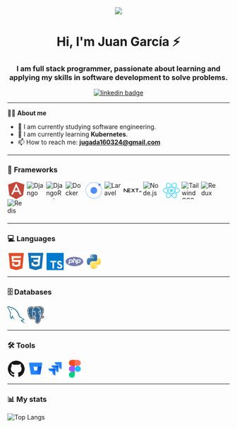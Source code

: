 <div id="presentacion" align="center">
  <img
    src="https://media.giphy.com/media/qgQUggAC3Pfv687qPC/giphy.gif"
    width="200"
  />
  <h1 align="center">Hi, I'm Juan García ⚡</h1>
  <h3 align="center">
    I am full stack programmer, passionate about learning and applying my skills in software development to solve problems.
  </h3>
</div>

<div id="redes" align="center">
  <a
    href="https://www.linkedin.com/in/juan-esteban-garc%C3%ADa-daza-611485209/"
    target="_blank"
  >
    <img
      src="https://img.shields.io/badge/linkedin-%230077B5.svg?style=for-the-badge&logo=linkedin&logoColor=white"
      alt="linkedin badge"
    />
  </a>
</div>

---

👨‍💻 **About me**

- 🔭 I am currently studying software engineering.
- 🌱 I am currently learning **Kubernetes**.
- 📫 How to reach me: **jugada160324@gmail.com**

---

### 🔨 **Frameworks**
<div style="display: flex; align-items: center; flex-wrap: wrap;">
  <img
    src="https://github.com/devicons/devicon/blob/master/icons/angularjs/angularjs-plain.svg"
    title="Angular"
    alt="Angular"
    width="40"
    height="40"
  />&nbsp;
  <img
    src="https://cdn.jsdelivr.net/gh/devicons/devicon@latest/icons/django/django-plain-wordmark.svg"
    title="Django"
    alt="Django"
    width="40"
    height="40"
  />&nbsp;
  <img
    src="https://cdn.jsdelivr.net/gh/devicons/devicon@latest/icons/djangorest/djangorest-original.svg"
    title="DjangoRest"
    alt="DjangoRest"
    width="40"
    height="40"
  />&nbsp;
  <img
    src="https://cdn.jsdelivr.net/gh/devicons/devicon@latest/icons/docker/docker-original.svg"
    title="Docker"
    alt="Docker"
    width="40"
    height="40"
  />&nbsp;
  <img
    src="https://github.com/devicons/devicon/blob/master/icons/ionic/ionic-original.svg"
    title="Ionic"
    alt="Ionic"
    width="40"
    height="40"
  />&nbsp;
  <img
    src="https://cdn.jsdelivr.net/gh/devicons/devicon@latest/icons/laravel/laravel-original.svg"
    title="Laravel"
    alt="Laravel"
    width="40"
    height="40"
  />&nbsp;
  <img
    src="https://github.com/devicons/devicon/blob/master/icons/nextjs/nextjs-original-wordmark.svg"
    title="Next.js"
    alt="Next.js"
    width="40"
    height="40"
  />&nbsp;
  <img
    src="https://cdn.jsdelivr.net/gh/devicons/devicon@latest/icons/nodejs/nodejs-original-wordmark.svg"
    title="Node.js"
    alt="Node.js"
    width="40"
    height="40"
  />&nbsp;
  <img
    src="https://github.com/devicons/devicon/blob/master/icons/react/react-original.svg"
    title="React"
    alt="React"
    width="40"
    height="40"
  />&nbsp;
  <img
    src="https://cdn.jsdelivr.net/gh/devicons/devicon@latest/icons/tailwindcss/tailwindcss-original.svg"
    title="Tailwind CSS"
    alt="Tailwind CSS"
    width="40"
    height="40"
  />&nbsp;
  <img
    src="https://cdn.jsdelivr.net/gh/devicons/devicon/icons/redux/redux-original.svg"
    title="Redux"
    alt="Redux"
    width="40"
    height="40"
  />
  <img
    src="https://cdn.jsdelivr.net/gh/devicons/devicon@latest/icons/redis/redis-plain-wordmark.svg"
    title="Redis"
    alt="Redis"
    width="40"
    height="40"
  />
</div>

---

### 💻 **Languages**
<div style="display: flex; align-items: center;">
  <img
    src="https://github.com/devicons/devicon/blob/master/icons/html5/html5-plain.svg"
    title="HTML5"
    alt="HTML5"
    width="40"
    height="40"
  />&nbsp;
  <img
    src="https://github.com/devicons/devicon/blob/master/icons/css3/css3-plain.svg"
    title="CSS3"
    alt="CSS3"
    width="40"
    height="40"
  />&nbsp;
  <img
    src="https://github.com/devicons/devicon/blob/master/icons/typescript/typescript-plain.svg"
    title="TypeScript"
    alt="TypeScript"
    width="40"
    height="40"
  />&nbsp;
  <img
    src="https://github.com/devicons/devicon/blob/master/icons/php/php-plain.svg"
    title="PHP"
    alt="PHP"
    width="40"
    height="40"
  />&nbsp;
  <img
    src="https://github.com/devicons/devicon/blob/master/icons/python/python-original.svg"
    title="Python"
    alt="Python"
    width="40"
    height="40"
  />
</div>

---

### 🗄️ **Databases**
<div style="display: flex; align-items: center;">
  <img
    src="https://github.com/devicons/devicon/blob/master/icons/mysql/mysql-original.svg"
    title="MySQL"
    alt="MySQL"
    width="40"
    height="40"
  />&nbsp;
  <img
    src="https://github.com/devicons/devicon/blob/master/icons/postgresql/postgresql-original.svg"
    title="PostgreSQL"
    alt="PostgreSQL"
    width="40"
    height="40"
  />
</div>

---

### 🛠️ **Tools**
<div style="display: flex; align-items: center;">
  <img
    src="https://github.com/devicons/devicon/blob/master/icons/github/github-original.svg"
    title="GitHub"
    alt="GitHub"
    width="40"
    height="40"
  />&nbsp;
  <img
    src="https://github.com/devicons/devicon/blob/master/icons/bitbucket/bitbucket-original.svg"
    title="Bitbucket"
    alt="Bitbucket"
    width="40"
    height="40"
  />&nbsp;
  <img
    src="https://github.com/devicons/devicon/blob/master/icons/jira/jira-original.svg"
    title="Jira"
    alt="Jira"
    width="40"
    height="40"
  />&nbsp;
  <img
    src="https://github.com/devicons/devicon/blob/master/icons/figma/figma-original.svg"
    title="Figma"
    alt="Figma"
    width="40"
    height="40"
  />
</div>

---

### 📊 **My stats**

![Top Langs](https://github-readme-stats.vercel.app/api/top-langs/?username=ChilyGarcia&langs_count=8)
